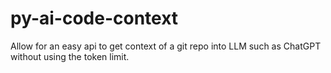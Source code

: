 # py-ai-code-context

Allow for an easy api to get context of a git repo into LLM such as ChatGPT without using the token limit.
